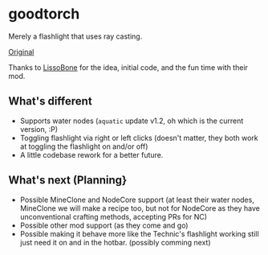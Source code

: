 # goodtorch

Merely a flashlight that uses ray casting.

[Original](https://content.minetest.net/packages/LissoBone/goodtorch/)

Thanks to [LissoBone](https://content.minetest.net/users/LissoBone/) for the idea, initial code, and the fun time with their mod.

## What's different

* Supports water nodes (`aquatic` update v1.2, oh which is the current version, :P)
* Toggling flashlight via right or left clicks (doesn't matter, they both work at toggling the flashlight on and/or off)
* A little codebase rework for a better future.

## What's next (Planning}

* Possible MineClone and NodeCore support (at least their water nodes, MineClone we will make a recipe too, but not for NodeCore as they have unconventional crafting methods, accepting PRs for NC)
* Possible other mod support (as they come and go)
* Possible making it behave more like the Technic's flashlight working still just need it on and in the hotbar. (possibly comming next)
